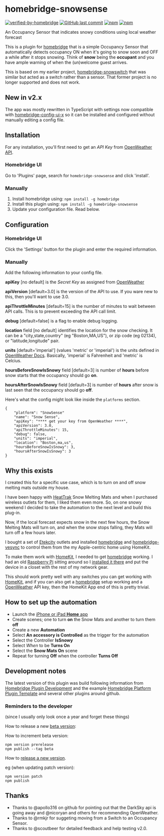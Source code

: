 # homebridge-snowsense
[![verified-by-homebridge](https://badgen.net/badge/homebridge/verified/purple)](https://github.com/homebridge/homebridge/wiki/Verified-Plugins)
[![GitHub last commit](https://img.shields.io/github/last-commit/bbernstein/homebridge-snowsense.svg)](https://github.com/bbernstein/homebridge-snowsense)
[![npm](https://img.shields.io/npm/v/homebridge-snowsense?label=npm%20package)](https://github.com/bbernstein/homebridge-snowsense)
[![npm](https://img.shields.io/npm/dt/homebridge-snowsense.svg)](https://www.npmjs.com/package/homebridge-snowsense)

An Occupancy Sensor that indicates snowy conditions using local weather forecast

This is a plugin for [homebridge](https://github.com/nfarina/homebridge) that is a simple Occupancy Sensor that automatically detects occupancy ON when it's going to snow soon and OFF a while after it stops snowing. Think of **snow** being the **occupant** and you have ample warning of when the (un)welcome guest arrives.

This is based on my earlier project, [homebridge-snowswitch](https://github.com/bbernstein/homebridge-snowswitch) that was similar but acted as a switch rather than a sensor. That former project is no longer supported and does not work.


## New in v2.x

The app was mostly rewritten in TypeScript with settings now compatible with [homebridge-config-ui-x](https://www.npmjs.com/package/homebridge-config-ui-x) so it can be installed and configured without manually editing a config file.


## Installation

For any installation, you'll first need to get an *API Key* from [OpenWeather API](https://openweathermap.org/api/).

### Homebridge UI

Go to 'Plugins' page, search for `homebridge-snowsense` and click 'install'.

### Manually

1. Install homebridge using: `npm install -g homebridge`
2. Install this plugin using: `npm install -g homebridge-snowsense`
3. Update your configuration file. Read below.

## Configuration

### Homebridge UI

Click the 'Settings' button for the plugin and enter the required information.

### Manually

Add the following information to your config file.

**apiKey** [no default] is the *Secret Key* as assigned from [OpenWeather](https://openweathermap.org/api)

**apiVersion** [default=3.0] is the version of the API to use. If you ware new to this, then you'll want to use 3.0.

**apiThrottleMinutes** [default=15] is the number of minutes to wait between API calls. This is to prevent exceeding the API call limit.

**debug** [default=false] is a flag to enable debug logging.

**location** field [no default] identifies the location for the snow checking. It can be a "city,state,country" (eg "Boston,MA,US"), or zip code (eg 02134), or "latitude,longitude" pair.

**units** [default='imperial'] (values 'metric' or 'imperial') is the units defined in [OpenWeather Docs](https://openweathermap.org/api/one-call-api). Basically, 'imperial' is Fahrenheit and 'metric' is Celcius. 

**hoursBeforeSnowIsSnowy** field [default=3] is number of **hours** before snow starts that the occupancy should go **on**.

**hoursAfterSnowIsSnowy** field [default=3] is number of **hours** after snow is last seen that the occupancy should go **off**.

Here's what the config might look like inside the `platforms` section.

```
{
    "platform": "SnowSense"
    "name": "Snow Sense",
    "apiKey": "**** get your key from OpenWeather ****",
    "apiVersion": 3.0,
    "apiThrottleMinutes": 15,
    "debug": false,
    "units": "imperial",
    "location": "Boston,ma,us",
    "hoursBeforeSnowIsSnowy": 3,
    "hoursAfterSnowIsSnowy": 3
}
```

## Why this exists

I created this for a specific use case, which is to turn on and off snow melting mats outside my house.

I have been happy with [HeatTrak](https://heattrak.com/) Snow Melting Mats and when I purchased wireless outlets for them, I liked them even more. So, on one snowy weekend I decided to take the automation to the next level and build this plug-in.

Now, if the local forecast expects snow in the next few hours, the Snow Melting Mats will turn on, and when the snow stops falling, they Mats will turn off a few hours later.

I bought a set of [Etekcity](https://www.amazon.com/gp/product/B074GVPYPY) outlets and installed [homebridge](https://github.com/nfarina/homebridge) and [homebridge-vesync](https://www.npmjs.com/package/homebridge-vesync) to control them from the my Apple-centric home using HomeKit.

To make them work with [HomeKit](https://www.apple.com/ios/home/), I needed to get [homebridge](https://www.npmjs.com/package/homebridge) working. I had an old [Raspberry Pi](https://www.raspberrypi.org/) sitting around so I [installed it there](https://github.com/nfarina/homebridge/wiki/Running-HomeBridge-on-a-Raspberry-Pi) and put the device in a closet with the rest of my network gear. 

This should work pretty well with any switches you can get working with [HomeKit](https://www.apple.com/ios/home/), and if you can also get a [homebridge](https://www.npmjs.com/package/homebridge) setup working and a [OpenWeather](https://openweathermap.org/api) API key, then the HomeKit App end of this is pretty trivial. 

## How to set up the automation

- Launch the [iPhone or iPad **Home** app](https://support.apple.com/en-us/HT204893)
- Create scenes; one to turn **on** the Snow Mats and another to turn them **off**
- Create a new **Automation**
- Select **An accessory is Controlled** as the trigger for the automation
- Select the Controller **IsSnowy**
- Select *When* to be **Turns On**
- Select the **Snow Mats On** scene
- Repeat for turning **Off** when the controller **Turns Off**

## Development notes

The latest version of this plugin was build following information from [Homebridge Plugin Development](https://developers.homebridge.io/#/) 
and the example 
[Homebridge Platform Plugin Template](https://github.com/homebridge/homebridge-plugin-template)
and several other plugins around github.

### Reminders to the developer
(since I usually only look once a year and forget these things)

How to release a new [beta version](https://github.com/homebridge/homebridge-plugin-template#publishing-beta-versions):

How to increment beta version:

```agsl
npm version prerelease
npm publish --tag beta
```

How to [release a new version](https://github.com/homebridge/homebridge-plugin-template#versioning-your-plugin).

eg (when updating patch version):

```agsl
npm version patch
npm publish
```

## Thanks

* Thanks to @apollo316 on github for pointing out that the DarkSky api is going away and @nicoryan and others for recommending OpenWeather.
* Thanks to @rmkjr for suggeting moving from a Switch to an Occupancy Sensor.
* Thanks to @scoutbeer for detailed feedback and help testing v2.0.

